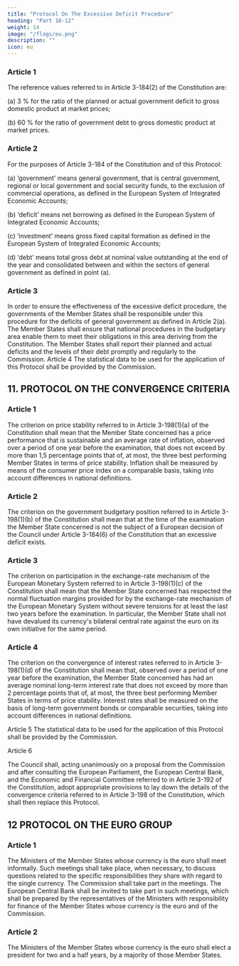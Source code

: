 ```yaml
---
title: "Protocol On The Excessive Deficit Procedure"
heading: "Part 10-12"
weight: 14
image: "/flags/eu.png"
description: ""
icon: eu
---
```



<!-- THE HIGH CONTRACTING PARTIES,
DESIRING to lay down the details of the excessive deficit procedure referred to in Article 3–184 of the Constitution,
HAVE AGREED upon the following provisions, which shall be annexed to the Treaty establishing a Constitution for
Europe: -->

### Article 1

The reference values referred to in Article 3-184(2) of the Constitution are:

(a) 3 % for the ratio of the planned or actual government deficit to gross domestic product at market prices;

(b) 60 % for the ratio of government debt to gross domestic product at market prices.

### Article 2

For the purposes of Article 3-184 of the Constitution and of this Protocol:

(a) ‘government’ means general government, that is central government, regional or local
government and social security funds, to the exclusion of commercial operations, as defined
in the European System of Integrated Economic Accounts;

(b) ‘deficit’ means net borrowing as defined in the European System of Integrated Economic
Accounts;

(c) ‘investment’ means gross fixed capital formation as defined in the European System of Integrated
Economic Accounts;

(d) ‘debt’ means total gross debt at nominal value outstanding at the end of the year and consolidated
between and within the sectors of general government as defined in point (a).


### Article 3

In order to ensure the effectiveness of the excessive deficit procedure, the governments of the
Member States shall be responsible under this procedure for the deficits of general government as
defined in Article 2(a). The Member States shall ensure that national procedures in the budgetary area
enable them to meet their obligations in this area deriving from the Constitution. The Member States
shall report their planned and actual deficits and the levels of their debt promptly and regularly to the
Commission.
Article 4
The statistical data to be used for the application of this Protocol shall be provided by the
Commission.


## 11. PROTOCOL ON THE CONVERGENCE CRITERIA

<!-- THE HIGH CONTRACTING PARTIES,
DESIRING to lay down the details of the convergence criteria which shall guide the Union in taking decisions referred to
in Article 3-198 of the Constitution to end the derogations of those Member States with a derogation,
HAVE AGREED upon the following provisions, which shall be annexed to the Treaty establishing a Constitution for
Europe: -->

### Article 1

The criterion on price stability referred to in Article 3-198(1)(a) of the Constitution shall mean that
the Member State concerned has a price performance that is sustainable and an average rate of
inflation, observed over a period of one year before the examination, that does not exceed by more
than 1,5 percentage points that of, at most, the three best performing Member States in terms of
price stability. Inflation shall be measured by means of the consumer price index on a comparable
basis, taking into account differences in national definitions.

### Article 2 

The criterion on the government budgetary position referred to in Article 3-198(1)(b) of the
Constitution shall mean that at the time of the examination the Member State concerned is not the
subject of a European decision of the Council under Article 3-184(6) of the Constitution that an
excessive deficit exists.

### Article 3

The criterion on participation in the exchange-rate mechanism of the European Monetary System
referred to in Article 3-198(1)(c) of the Constitution shall mean that the Member State concerned
has respected the normal fluctuation margins provided for by the exchange-rate mechanism of the
European Monetary System without severe tensions for at least the last two years before the
examination. In particular, the Member State shall not have devalued its currency's bilateral central
rate against the euro on its own initiative for the same period.


### Article 4

The criterion on the convergence of interest rates referred to in Article 3-198(1)(d) of the
Constitution shall mean that, observed over a period of one year before the examination, the Member
State concerned has had an average nominal long-term interest rate that does not exceed by more
than 2 percentage points that of, at most, the three best performing Member States in terms of price
stability. Interest rates shall be measured on the basis of long-term government bonds or comparable
securities, taking into account differences in national definitions.

Article 5
The statistical data to be used for the application of this Protocol shall be provided by the
Commission.

Article 6

The Council shall, acting unanimously on a proposal from the Commission and after consulting the European Parliament, the European Central Bank, and the Economic and Financial Committee referred to in Article 3-192 of the Constitution, adopt appropriate provisions to lay down the details
of the convergence criteria referred to in Article 3-198 of the Constitution, which shall then replace
this Protocol.


## 12 PROTOCOL ON THE EURO GROUP

<!-- THE HIGH CONTRACTING PARTIES,
DESIRING to promote conditions for stronger economic growth in the European Union and, to that end, to develop
ever‑closer coordination of economic policies within the euro area,
CONSCIOUS of the need to lay down special provisions for enhanced dialogue between the Member States whose
currency is the euro, pending the euro becoming the currency of all Member States of the Union,
HAVE AGREED upon the following provisions, which are annexed to the Treaty establishing a Constitution for Europe: -->


### Article 1

The Ministers of the Member States whose currency is the euro shall meet informally. Such meetings
shall take place, when necessary, to discuss questions related to the specific responsibilities they share
with regard to the single currency. The Commission shall take part in the meetings. The
European Central Bank shall be invited to take part in such meetings, which shall be prepared by the
representatives of the Ministers with responsibility for finance of the Member States whose currency
is the euro and of the Commission.

### Article 2

The Ministers of the Member States whose currency is the euro shall elect a president for two and a
half years, by a majority of those Member States.
